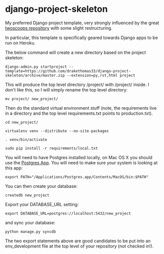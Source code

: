 django-project-skeleton
=======================

My preferred Django project template, very strongly influenced by the great [twoscoops repository](https://github.com/twoscoops/django-twoscoops-project) with some slight restructuring.

In particular, this template is specifically geared towards Django apps to be run on Heroku.

The below command will create a new directory based on the project skeleton:

    django-admin.py startproject --template=https://github.com/drakethomas33/django-project-skeleton/archive/master.zip --extension=py,rst,html project

This will produce the top level directory /project/ with /project/ inside. I don't like this, so I will simply rename the top level directory:

    mv project/ new_project/

Then do the standard virtual environment stuff (note, the requirements live in a directory and the top level requirements.txt points to production.txt).

    cd new_project/

    virtualenv venv --distribute --no-site-packages

    . venv/bin/activate

    sudo pip install -r requirements/local.txt

You will need to have Postgres installed locally, on Mac OS X you should use the [Postgres App](http://postgresapp.com/). You will need to make sure your system is looking at this app:

    export PATH="/Applications/Postgres.app/Contents/MacOS/bin:$PATH"

You can then create your database:

    createdb new_project

Export your DATABASE_URL setting:

    export DATABASE_URL=postgres://localhost:5432/new_project

and sync your database:

    python manage.py syncdb

The two export statements above are good candidates to be put into an env_development file at the top level of your repository (not checked in!).
